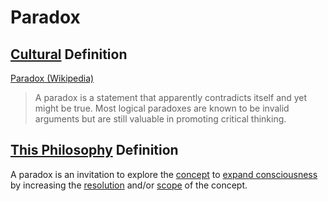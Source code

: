 # Paradox

## [Cultural](./culture.md) Definition

<a href="https://en.wikipedia.org/wiki/Paradox" target="_blank">Paradox (Wikipedia)</a>

> A paradox is a statement that apparently contradicts itself and yet might be true. Most logical paradoxes are known to be invalid arguments but are still valuable in promoting critical thinking.

## [This Philosophy](./this-philosophy.md) Definition

A paradox is an invitation to explore the [concept](./concept.md) to [expand consciousness](./expanding-consciousness.md) by increasing the [resolution](./resolution.md) and/or [scope](./scope.md) of the concept.
